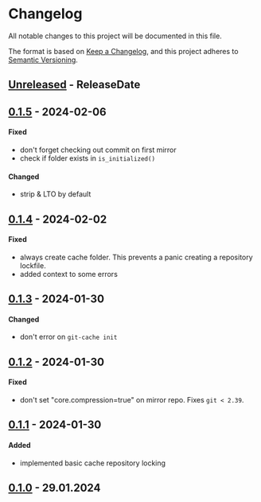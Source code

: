 # Changelog

All notable changes to this project will be documented in this file.

The format is based on [Keep a Changelog](https://keepachangelog.com/en/1.0.0/),
and this project adheres to [Semantic Versioning](https://semver.org/spec/v2.0.0.html).

<!-- next-header -->

## [Unreleased] - ReleaseDate

## [0.1.5] - 2024-02-06

#### Fixed

- don't forget checking out commit on first mirror
- check if folder exists in `is_initialized()`

#### Changed

- strip & LTO by default

## [0.1.4] - 2024-02-02

#### Fixed

- always create cache folder. This prevents a panic creating a repository
  lockfile.
- added context to some errors

## [0.1.3] - 2024-01-30

#### Changed

- don't error on `git-cache init`

## [0.1.2] - 2024-01-30

#### Fixed

- don't set "core.compression=true" on mirror repo. Fixes `git < 2.39`.

## [0.1.1] - 2024-01-30

#### Added

- implemented basic cache repository locking

## [0.1.0] - 29.01.2024

<!-- next-url -->
[Unreleased]: https://github.com/assert-rs/predicates-rs/compare/0.1.5...HEAD
[0.1.5]: https://github.com/assert-rs/predicates-rs/compare/0.1.4...0.1.5
[0.1.4]: https://github.com/assert-rs/predicates-rs/compare/0.1.3...0.1.4
[0.1.3]: https://github.com/assert-rs/predicates-rs/compare/0.1.2...0.1.3
[0.1.2]: https://github.com/assert-rs/predicates-rs/compare/0.1.1...0.1.2
[0.1.1]: https://github.com/assert-rs/predicates-rs/compare/0.1.0...0.1.1
[0.1.0]: https://github.com/kaspar030/laze/releases/tag/0.1.0
